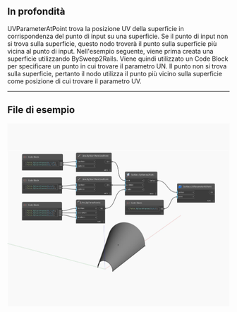 ## In profondità
UVParameterAtPoint trova la posizione UV della superficie in corrispondenza del punto di input su una superficie. Se il punto di input non si trova sulla superficie, questo nodo troverà il punto sulla superficie più vicina al punto di input. Nell'esempio seguente, viene prima creata una superficie utilizzando BySweep2Rails. Viene quindi utilizzato un Code Block per specificare un punto in cui trovare il parametro UN. Il punto non si trova sulla superficie, pertanto il nodo utilizza il punto più vicino sulla superficie come posizione di cui trovare il parametro UV.
___
## File di esempio

![UVParameterAtPoint](./Autodesk.DesignScript.Geometry.Surface.UVParameterAtPoint_img.jpg)

